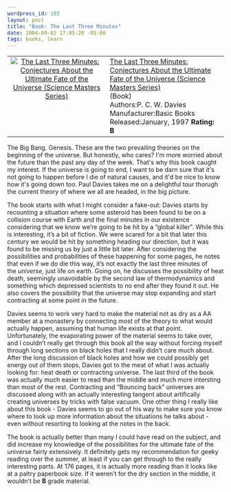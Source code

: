 ```yaml
--- 
wordpress_id: 103
layout: post
title: "Book: The Last Three Minutes"
date: 2004-09-02 17:05:20 -05:00
tags: books, learn
---
```

<table>
<tbody>
<tr>
<td align="center" valign="top"><a href="http://www.amazon.com/exec/obidos/ASIN/0465038514/basezero-20?dev-t=0DKT9N7FZR2FT96TZEG2%26camp=2025%26link_code=sp1"><img class="serendipity_amazonchr_pic" src="http://images.amazon.com/images/P/0465038514.01.MZZZZZZZ.jpg" alt="The Last Three Minutes: Conjectures About the Ultimate Fate of the Universe (Science Masters Series)" /></a></td>
<td valign="top">
<div class="serendipity_amazonchr_title"><a href="http://www.amazon.com/exec/obidos/ASIN/0465038514/basezero-20?dev-t=0DKT9N7FZR2FT96TZEG2%26camp=2025%26link_code=sp1">The Last Three Minutes: Conjectures About the Ultimate Fate of the Universe (Science Masters Series)</a></div>
<div class="serendipity_amazonchr_catalog">(Book)</div>
<div class="serendipity_amazonchr_extra">Authors:P. C. W. Davies
Manufacturer:Basic Books
Released:January, 1997
<strong>Rating: B</strong></div></td>
</tr>
</tbody>
</table>
The Big Bang.  Genesis.  These are the two prevailing theories on the beginning of the universe.  But honestly, who cares?  I'm more worried about the future than the past any day of the week.  That's why this book caught my interest.  If the universe is going to end, I want to be darn sure that it's not going to happen before I die of natural causes, and it'd be nice to know how it's going down too.  Paul Davies takes me on a delightful tour thorugh the current theory of where we all are headed, in the big picture.

<!--more-->

The book starts with what I might consider a fake-out: Davies starts by recounting a situation where some asteroid has been found to be on a collision course with Earth and the final minutes in our existence considering that we know we’re going to be hit by a “global killer". While this is interesting, it’s a bit of fiction. We were scared for a bit that later this century we would be hit by something heading our direction, but it was found to be missing us by just a little bit later. After considering the possibilities and probabilities of these happening for some pages, he notes that even if we do die this way, it’s not exactly the last three minutes of the <em>universe</em>, just life on earth. Going on, he discusses the possibility of heat death, seemingly unavoidable by the second law of thermodynamics and something which depressed scientists to no end after they found it out. He also covers the possibility that the universe may stop expanding and start contracting at some point in the future.

Davies seems to work very hard to make the material not as dry as a AA member at a monastery by connecting most of the theory to what would actually happen, assuming that human life exists at that point. Unfortunately, the evaporating power of the material seems to take over, and I couldn’t really get through this book all the way without forcing myself through long sections on black holes that I really didn’t care much about. After the long discussion of black holes and how we could possibly get energy out of them stops, Davies got to the meat of what I was actually looking for: heat death or contracting universe. The last third of the book was actually much easier to read than the middle and much more intersting than most of the rest. Contracting and “Bouncing back” universes are discussed along with an actually interesting tangent about artifically creating universes by tricks with false vacuum. One other thing I really like about this book - Davies seems to go out of his way to make sure you know where to look up more information about the situations he talks about - even without resorting to looking at the notes in the back.

The book is actually better than many I could have read on the subject, and did increase my knowledge of the possibilities for the ultimate fate of the universe fairly extensively. It definitely gets my recommendation for geeky reading over the summer, at least if you can get through to the really interesting parts. At 176 pages, it is actually more reading than it looks like at a paltry paperbook size. If it weren’t for the dry section in the middle, it wouldn’t be <strong>B</strong> grade material.
